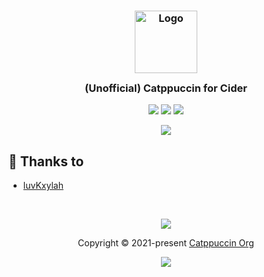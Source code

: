 <h3 align="center">
	<img src="https://raw.githubusercontent.com/catppuccin/catppuccin/dev/assets/logos/exports/1544x1544_circle.png" width="100" alt="Logo"/><br/>
	<img src="https://raw.githubusercontent.com/catppuccin/catppuccin/dev/assets/misc/transparent.png" height="30" width="0px"/>
	(Unofficial) Catppuccin for Cider
	<img src="https://raw.githubusercontent.com/catppuccin/catppuccin/dev/assets/misc/transparent.png" height="30" width="0px"/>
</h3>

<p align="center">
    <a href="https://github.com/luvKxylah/CiderCatppuccin/stargazers"><img src="https://img.shields.io/github/stars/luvKxylah/CiderCatppuccin?colorA=1e1e28&colorB=c9cbff&style=for-the-badge&logo=starship"></a>
    <a href="https://github.com/luvKxylah/CiderCatppuccin/issues"><img src="https://img.shields.io/github/issues/luvKxylah/CiderCatppuccin?colorA=1e1e28&colorB=f7be95&style=for-the-badge"></a>
    <a href="https://github.com/luvKxylah/CiderCatppuccin/contributors"><img src="https://img.shields.io/github/contributors/luvKxylah/CiderCatppuccin?colorA=1e1e28&colorB=b1e1a6&style=for-the-badge"></a>
</p>

<p align="center">
  <img src="https://raw.githubusercontent.com/catppuccin/catppuccin/dev/assets/misc/sample.png"/>
</p>

## 💝 Thanks to

-   [luvKxylah](https://github.com/luvkxylah)

&nbsp;

<p align="center"><img src="https://raw.githubusercontent.com/catppuccin/catppuccin/dev/assets/footers/gray0_ctp_on_line.svg?sanitize=true" /></p>
<p align="center">Copyright &copy; 2021-present <a href="https://github.com/catppuccin" target="_blank">Catppuccin Org</a>
<p align="center"><a href="https://github.com/catppuccin/catppuccin/blob/main/LICENSE"><img src="https://img.shields.io/static/v1.svg?style=for-the-badge&label=License&message=MIT&logoColor=d9e0ee&colorA=302d41&colorB=c9cbff"/></a></p>
